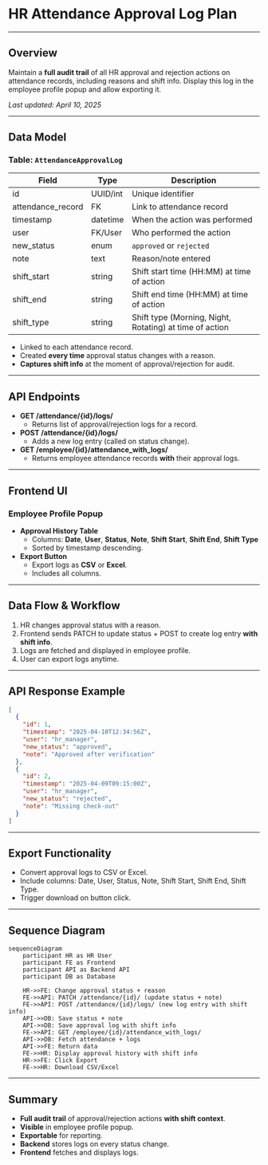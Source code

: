 # HR Attendance Approval Log Plan

---

## Overview

Maintain a **full audit trail** of all HR approval and rejection actions on attendance records, including reasons and shift info. Display this log in the employee profile popup and allow exporting it.

_Last updated: April 10, 2025_

---

## Data Model

### Table: `AttendanceApprovalLog`

| Field             | Type        | Description                                         |
|-------------------|-------------|-----------------------------------------------------|
| id                | UUID/int    | Unique identifier                                  |
| attendance_record | FK          | Link to attendance record                          |
| timestamp         | datetime    | When the action was performed                      |
| user              | FK/User     | Who performed the action                           |
| new_status        | enum        | `approved` or `rejected`                           |
| note              | text        | Reason/note entered                                |
| shift_start       | string      | Shift start time (HH:MM) at time of action         |
| shift_end         | string      | Shift end time (HH:MM) at time of action           |
| shift_type        | string      | Shift type (Morning, Night, Rotating) at time of action |

- Linked to each attendance record.
- Created **every time** approval status changes with a reason.
- **Captures shift info** at the moment of approval/rejection for audit.

---

## API Endpoints

- **GET /attendance/{id}/logs/**
  - Returns list of approval/rejection logs for a record.
- **POST /attendance/{id}/logs/**
  - Adds a new log entry (called on status change).
- **GET /employee/{id}/attendance_with_logs/**
  - Returns employee attendance records **with** their approval logs.

---

## Frontend UI

### Employee Profile Popup

- **Approval History Table**
  - Columns: **Date**, **User**, **Status**, **Note**, **Shift Start**, **Shift End**, **Shift Type**
  - Sorted by timestamp descending.
- **Export Button**
  - Export logs as **CSV** or **Excel**.
  - Includes all columns.

---

## Data Flow & Workflow

1. HR changes approval status with a reason.
2. Frontend sends PATCH to update status + POST to create log entry **with shift info**.
3. Logs are fetched and displayed in employee profile.
4. User can export logs anytime.

---

## API Response Example

```json
[
  {
    "id": 1,
    "timestamp": "2025-04-10T12:34:56Z",
    "user": "hr_manager",
    "new_status": "approved",
    "note": "Approved after verification"
  },
  {
    "id": 2,
    "timestamp": "2025-04-09T09:15:00Z",
    "user": "hr_manager",
    "new_status": "rejected",
    "note": "Missing check-out"
  }
]
```

---

## Export Functionality

- Convert approval logs to CSV or Excel.
- Include columns: Date, User, Status, Note, Shift Start, Shift End, Shift Type.
- Trigger download on button click.

---

## Sequence Diagram

```mermaid
sequenceDiagram
    participant HR as HR User
    participant FE as Frontend
    participant API as Backend API
    participant DB as Database

    HR->>FE: Change approval status + reason
    FE->>API: PATCH /attendance/{id}/ (update status + note)
    FE->>API: POST /attendance/{id}/logs/ (new log entry with shift info)
    API->>DB: Save status + note
    API->>DB: Save approval log with shift info
    FE->>API: GET /employee/{id}/attendance_with_logs/
    API->>DB: Fetch attendance + logs
    API->>FE: Return data
    FE->>HR: Display approval history with shift info
    HR->>FE: Click Export
    FE->>HR: Download CSV/Excel
```

---

## Summary

- **Full audit trail** of approval/rejection actions **with shift context**.
- **Visible** in employee profile popup.
- **Exportable** for reporting.
- **Backend** stores logs on every status change.
- **Frontend** fetches and displays logs.